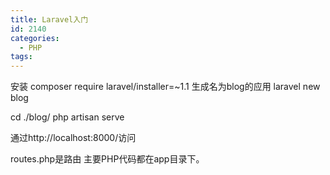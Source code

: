 ```yaml
---
title: Laravel入门
id: 2140
categories:
  - PHP
tags:
---
```


安装 composer require laravel/installer=~1.1
生成名为blog的应用
laravel new blog

cd ./blog/
php artisan serve

通过http://localhost:8000/访问

routes.php是路由
主要PHP代码都在app目录下。